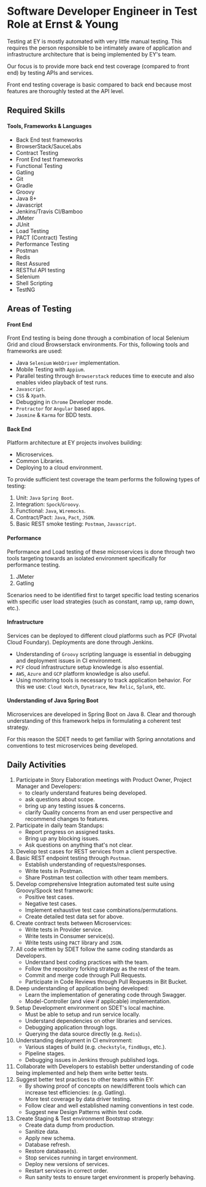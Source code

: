 # Software Developer Engineer in Test Role at Ernst & Young

Testing at EY is mostly automated with very little manual testing. This requires the person responsible to be intimately aware of application and infrastructure architecture that is being implemented by EY's team.

Our focus is to provide more back end test coverage (compared to front end) by testing APIs and services.

Front end testing coverage is basic compared to back end because most features are thoroughly tested at the API level.

## Required Skills

#### Tools, Frameworks & Languages
* Back End test frameworks
* BrowserStack/SauceLabs
* Contract Testing
* Front End test frameworks
* Functional Testing
* Gatling
* Git
* Gradle
* Groovy
* Java 8+
* Javascript
* Jenkins/Travis CI/Bamboo
* JMeter
* JUnit
* Load Testing
* PACT (Contract) Testing
* Performance Testing
* Postman
* Redis
* Rest Assured
* RESTful API testing
* Selenium
* Shell Scripting
* TestNG

## Areas of Testing

#### Front End
Front End testing is being done through a combination of local Selenium Grid and cloud Browserstack environments. For this, following tools and frameworks are used:

* Java `Selenium` `WebDriver` implementation.
* Mobile Testing with `Appium`.
* Parallel testing through `Browserstack` reduces time to execute and also enables video playback of test runs.
* `Javascript`.
* `CSS` & `Xpath`.
* Debugging in `Chrome` Developer mode.
* `Protractor` for `Angular` based apps.
* `Jasmine` & `Karma` for BDD tests.

#### Back End
Platform architecture at EY projects involves building:

* Microservices.
* Common Libraries.
* Deploying to a cloud environment.

To provide sufficient test coverage the team performs the following types of testing:

1. Unit: `Java` `Spring Boot`.
2. Integration: `Spock`/`Groovy`.
3. Functional: `Java`, `Wiremocks`.
4. Contract/Pact: `Java`, `Pact`, `JSON`.
5. Basic REST smoke testing: `Postman`, `Javascript`.

#### Performance
Performance and Load testing of these microservices is done through two tools targeting towards an isolated environment specifically for performance testing.

1. JMeter
2. Gatling

Scenarios need to be identified first to target specific load testing scenarios with specific user load strategies (such as constant, ramp up, ramp down, etc.).

#### Infrastructure
Services can be deployed to different cloud platforms such as PCF (Pivotal Cloud Foundary). Deployments are done through Jenkins.

* Understanding of `Groovy` scripting language is essential in debugging and deployment issues in CI environment.
* `PCF` cloud infrastructure setup knowledge is also essential.
* `AWS`, `Azure` and `GCP` platform knowledge is also useful.
* Using monitoring tools is necessary to track application behavior. For this we use: `Cloud Watch`, `Dynatrace`, `New Relic`, `Splunk`, etc.

#### Understanding of Java Spring Boot
Microservices are developed in Spring Boot on Java 8. Clear and thorough understanding of this framework helps in formulating a coherent test strategy.

For this reason the SDET needs to get familiar with Spring annotations and conventions to test microservices being developed.

## Daily Activities
1. Participate in Story Elaboration meetings with Product Owner, Project Manager and Developers:
    * to clearly understand features being developed.
    * ask questions about scope.
    * bring up any testing issues & concerns.
    * clarify Quality concerns from an end user perspective and recommend changes to features.
2. Participate in daily team Standups:
    * Report progress on assigned tasks.
    * Bring up any blocking issues.
    * Ask questions on anything that's not clear.
3. Develop test cases for REST services from a client perspective.
4. Basic REST endpoint testing through `Postman`.
    * Establish understanding of requests/responses.
    * Write tests in Postman.
    * Share Postman test collection with other team members.
5. Develop comprehensive Integration automated test suite using Groovy/Spock test framework:
    * Positive test cases.
    * Negative test cases.
    * Implement exhaustive test case combinations/permutations.
    * Create detailed test data set for above.
6. Create contract tests between Microservices:
    * Write tests in Provider service.
    * Write tests in Consumer service(s).
    * Write tests using `PACT` library and `JSON`.
7. All code written by SDET follow the same coding standards as Developers.
    * Understand best coding practices with the team.
    * Follow the repository forking strategy as the rest of the team.
    * Commit and merge code through Pull Requests.
    * Participate in Code Reviews through Pull Requests in Bit Bucket.
8. Deep understanding of application being developed:
    * Learn the implementation of generating code through Swagger.
    * Model-Controller (and view if applicable) implementation.
9. Setup Development environment on SDET's local machine.
    * Must be able to setup and run service locally.
    * Understand dependencies on other libraries and services.
    * Debugging application through logs.
    * Querying the data source directly (e.g. `Redis`).
10. Understanding deployment in CI environment:
    * Various stages of build (e.g. `checkstyle`, `findBugs`, etc.).
    * Pipeline stages.
    * Debugging issues in Jenkins through published logs.
11. Collaborate with Developers to establish better understanding of code being implemented and help them write better tests.
12. Suggest better test practices to other teams within EY:
    * By showing proof of concepts on new/different tools which can increase test efficiencies: (e.g. Gatling).
    * More test coverage by data driver testing.
    * Follow clear and well established naming conventions in test code.
    * Suggest new Design Patterns within test code.
13. Create Staging & Test environment Bootstrap strategy:
    * Create data dump from production.
    * Sanitize data.
    * Apply new schema.
    * Database refresh.
    * Restore database(s).
    * Stop services running in target environment.
    * Deploy new versions of services.
    * Restart services in correct order.
    * Run sanity tests to ensure target environment is properly behaving.
